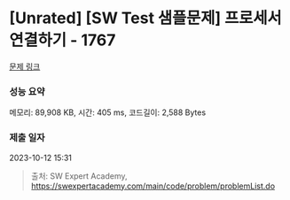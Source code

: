 # [Unrated] [SW Test 샘플문제] 프로세서 연결하기 - 1767 

[문제 링크](https://swexpertacademy.com/main/code/problem/problemDetail.do?contestProbId=AV4suNtaXFEDFAUf) 

### 성능 요약

메모리: 89,908 KB, 시간: 405 ms, 코드길이: 2,588 Bytes

### 제출 일자

2023-10-12 15:31



> 출처: SW Expert Academy, https://swexpertacademy.com/main/code/problem/problemList.do